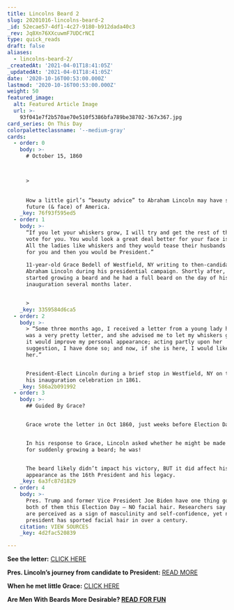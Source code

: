```yaml
---
title: Lincolns Beard 2
slug: 20201016-lincolns-beard-2
_id: 52ecae57-4df1-4c27-9180-b912dada40c3
_rev: Jq8Xn76XXcuwmF7UDCrNCI
type: quick_reads
draft: false
aliases:
  - lincolns-beard-2/
_createdAt: '2021-04-01T18:41:05Z'
_updatedAt: '2021-04-01T18:41:05Z'
date: '2020-10-16T00:53:00.000Z'
lastmod: '2020-10-16T00:53:00.000Z'
weight: 50
featured_image:
  alt: Featured Article Image
  url: >-
    93f041e7f2b570ae70e510f5386bfa789be38702-367x367.jpg
card_series: On This Day
colorpaletteclassname: '--medium-gray'
cards:
  - order: 0
    body: >-
      # October 15, 1860  



      >   
        
        
      How a little girl’s “beauty advice” to Abraham Lincoln may have shaped the
      future (& face) of America.
    _key: 76f93f595ed5
  - order: 1
    body: >-
      “If you let your whiskers grow, I will try and get the rest of them to
      vote for you. You would look a great deal better for your face is so thin.
      All the ladies like whiskers and they would tease their husbands to vote
      for you and then you would be President.”  
        
      11-year-old Grace Bedell of Westfield, NY writing to then-candidate
      Abraham Lincoln during his presidential campaign. Shortly after, Lincoln
      started growing a beard and he had a full beard on the day of his
      inauguration several months later.


      >
    _key: 3359584d6ca5
  - order: 2
    body: >-
      > “Some three months ago, I received a letter from a young lady here; it
      was a very pretty letter, and she advised me to let my whiskers grow, as
      it would improve my personal appearance; acting partly upon her
      suggestion, I have done so; and now, if she is here, I would like to see
      her.”


      President-Elect Lincoln during a brief stop in Westfield, NY on the way to
      his inauguration celebration in 1861.
    _key: 586a2b091992
  - order: 3
    body: >-
      ## Guided By Grace?


      Grace wrote the letter in Oct 1860, just weeks before Election Day.


      In his response to Grace, Lincoln asked whether he might be made fun of
      for suddenly growing a beard; he was!


      The beard likely didn’t impact his victory, BUT it did affect his
      appearance as the 16th President and his legacy.
    _key: 6a3fc87d1829
  - order: 4
    body: >-
      Pres. Trump and former Vice President Joe Biden have one thing going for
      both of them this Election Day — NO facial hair. Researchers say beards
      are perceived as a sign of masculinity and self-confidence, yet no sitting
      president has sported facial hair in over a century.
    citation: VIEW SOURCES
    _key: 4d2fac520839

---
```

**See the letter:** [CLICK HERE](https://archive.org/stream/lincolnsbeardrep00linc#page/n5/mode/1up)

**Pres. Lincoln’s journey from candidate to President:** [READ MORE](https://www.nps.gov/liho/westfield-inaugural-journey.htm)

**When he met little Grace:** [CLICK HERE](https://archive.org/stream/lincolnsbeardrep00linc#page/n13/mode/1up)

**Are Men With Beards More Desirable? [READ FOR FUN](https://www.nytimes.com/2017/05/17/well/family/are-men-with-beards-more-desirable.html)**